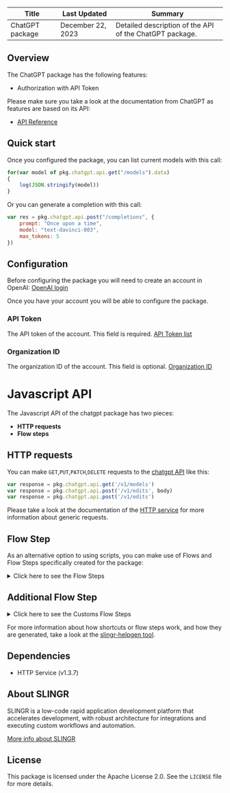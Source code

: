 <table class="table" style="margin-top: 10px">
    <thead>
    <tr>
        <th>Title</th>
        <th>Last Updated</th>
        <th>Summary</th>
    </tr>
    </thead>
    <tbody>
    <tr>
        <td>ChatGPT package</td>
        <td>December 22, 2023</td>
        <td>Detailed description of the API of the ChatGPT package.</td>
    </tr>
    </tbody>
</table>

## Overview

The ChatGPT package has the following features:

- Authorization with API Token

Please make sure you take a look at the documentation from ChatGPT as features are based on its API:

- [API Reference](https://platform.openai.com/docs/introduction)

## Quick start

Once you configured the package, you can list current models with this call:

```js
for(var model of pkg.chatgpt.api.get("/models").data)
{ 
    log(JSON.stringify(model))
}
```

Or you can generate a completion with this call:

```js
var res = pkg.chatgpt.api.post("/completions", {
    prompt: "Once upon a time",
    model: "text-davinci-003",
    max_tokens: 5
})
```

## Configuration

Before configuring the package you will need to create an account in OpenAI:
[OpenAI login](https://platform.openai.com/signup?launch)

Once you have your account you will be able to configure the package.

### API Token

The API token of the account. This field is required. [API Token list](https://platform.openai.com/account/api-keys)

### Organization ID

The organization ID of the account. This field is optional. [Organization ID](https://platform.openai.com/account/org-settings)


# Javascript API

The Javascript API of the chatgpt package has two pieces:

- **HTTP requests**
- **Flow steps**

## HTTP requests
You can make `GET`,`PUT`,`PATCH`,`DELETE` requests to the [chatgpt API](https://platform.openai.com/docs/introduction) like this:
```javascript
var response = pkg.chatgpt.api.get('/v1/models')
var response = pkg.chatgpt.api.post('/v1/edits', body)
var response = pkg.chatgpt.api.post('/v1/edits')
```

Please take a look at the documentation of the [HTTP service](https://github.com/slingr-stack/http-service)
for more information about generic requests.

## Flow Step

As an alternative option to using scripts, you can make use of Flows and Flow Steps specifically created for the package:
<details>
    <summary>Click here to see the Flow Steps</summary>

<br>

### Generic Flow Step

Generic flow step for full use of the entire package and its services.

<h3>Inputs</h3>

<table>
    <thead>
    <tr>
        <th>Label</th>
        <th>Type</th>
        <th>Required</th>
        <th>Default</th>
        <th>Visibility</th>
        <th>Description</th>
    </tr>
    </thead>
    <tbody>
    <tr>
        <td>URL (Method)</td>
        <td>choice</td>
        <td>yes</td>
        <td> - </td>
        <td>Always</td>
        <td>
            This is the http method to be used against the package. <br>
            Possible values are: <br>
            <i><strong>GET,PUT,PATCH,DELETE</strong></i>
        </td>
    </tr>
    <tr>
        <td>URL (Path)</td>
        <td>choice</td>
        <td>yes</td>
        <td> - </td>
        <td>Always</td>
        <td>
            The url to which this package will send the request. This is the exact service to which the http request will be made. <br>
            Possible values are: <br>
            <i><strong>/testPath<br>/path3<br>/path1/{testPath}<br>/path2?param2=' + httpOptions.query.param2 + '&param3=' + httpOptions.query.param3 + '<br>/path4<br></strong></i>
        </td>
    </tr>
    <tr>
        <td>Headers</td>
        <td>keyValue</td>
        <td>no</td>
        <td> - </td>
        <td>Always</td>
        <td>
            Used when you want to have a custom http header for the request.
        </td>
    </tr>
    <tr>
        <td>Query Params</td>
        <td>keyValue</td>
        <td>no</td>
        <td> - </td>
        <td>Always</td>
        <td>
            Used when you want to have a custom query params for the http call.
        </td>
    </tr>
    <tr>
        <td>Body</td>
        <td>json</td>
        <td>no</td>
        <td> - </td>
        <td>Always</td>
        <td>
            A payload of data can be sent to the server in the body of the request.
        </td>
    </tr>
    <tr>
        <td>Override Settings</td>
        <td>boolean</td>
        <td>no</td>
        <td> false </td>
        <td>Always</td>
        <td></td>
    </tr>
    <tr>
        <td>Follow Redirect</td>
        <td>boolean</td>
        <td>no</td>
        <td> false </td>
        <td> overrideSettings </td>
        <td>It Indicates that the resource has to be downloaded into a file instead of returning it in the response.</td>
    </tr>
    <tr>
        <td>Download</td>
        <td>boolean</td>
        <td>no</td>
        <td> false </td>
        <td> overrideSettings </td>
        <td>If true, the method won't return until the file has been downloaded, and it will return all the information of the file.</td>
    </tr>
    <tr>
        <td>File name</td>
        <td>text</td>
        <td>no</td>
        <td></td>
        <td> overrideSettings </td>
        <td>If provided, the file will be stored with this name. If empty, the file name will be calculated from the URL.</td>
    </tr>
    <tr>
        <td>Full response</td>
        <td> boolean </td>
        <td>no</td>
        <td> false </td>
        <td> overrideSettings </td>
        <td>Includes extended information about response</td>
    </tr>
    <tr>
        <td>Connection Timeout</td>
        <td> number </td>
        <td>no</td>
        <td> 5000 </td>
        <td> overrideSettings </td>
        <td>Connect a timeout interval in milliseconds (0 = infinity).</td>
    </tr>
    <tr>
        <td>Read Timeout</td>
        <td> number </td>
        <td>no</td>
        <td> 60000 </td>
        <td> overrideSettings </td>
        <td>Read a timeout interval in milliseconds (0 = infinity).</td>
    </tr>
    </tbody>
</table>

<h3>Outputs</h3>

<table>
    <thead>
    <tr>
        <th>Name</th>
        <th>Type</th>
        <th>Description</th>
    </tr>
    </thead>
    <tbody>
    <tr>
        <td>response</td>
        <td>object</td>
        <td>
            Object resulting from the response to the package call.
        </td>
    </tr>
    </tbody>
</table>


</details>


## Additional Flow Step


<details>
    <summary>Click here to see the Customs Flow Steps</summary>

<br>



### Chat Completion

This flow step is used to get a chat completion for a prompt with messages.

<h3>Inputs</h3>

<table>
    <thead>
    <tr>
        <th>Label</th>
        <th>Type</th>
        <th>Required</th>
        <th>Default</th>
        <th>Visibility</th>
        <th>Description</th>
    </tr>
    </thead>
    <tbody>
    <tr>
        <td>Model</td>
        <td>choice</td>
        <td>yes</td>
        <td> - </td>
        <td>Always</td>
        <td>
            This are the models currently available: <br>
            Possible values are: <br>
            <i><strong>gpt-4, gpt-4-0314, gpt-4-32k, gpt-4-32k-0314, gpt-3.5-turbo, gpt-3.5-turbo-0301</strong></i>
        </td>
    </tr>
    <tr>
        <td>Messages</td>
        <td>json</td>
        <td>yes</td>
        <td> - </td>
        <td>Always</td>
        <td>
            A list of messages describing the conversation so far.
            Must contain: <br>
                Role: The role of the author of this message. One of system, user, or assistant.
                Content: The contents of the message.
                I.E.: {"role": "user", "content": "Hi"}
        </td>
    </tr>
    <tr>
        <td>Max Tokens</td>
        <td> number </td>
        <td>no</td>
        <td> - </td>
        <td>Always</td>
        <td>
            The maximum number of tokens to generate in the chat completion. The total length of input tokens and generated tokens is limited by the model's context length.
        </td>
    </tr>
    <tr>
        <td>Temperature</td>
        <td> number </td>
        <td>no</td>
        <td> - </td>
        <td>Always</td>
        <td>
            What sampling temperature to use, between 0 and 2. Higher values like 0.8 will make the output more random, while lower values like 0.2 will make it more focused and deterministic. We generally recommend altering this or top_p but not both.
        </td>
    </tr>
    <tr>
        <td>Top P</td>
        <td> number </td>
        <td>no</td>
        <td> - </td>
        <td>Always</td>
        <td>
            An alternative to sampling with temperature, called nucleus sampling, where the model considers the results of the tokens with top_p probability mass. So 0.1 means only the tokens comprising the top 10% probability mass are considered. We generally recommend altering this or temperature but not both.
        </td>
    </tr>
    <tr>
        <td>N</td>
        <td> number </td>
        <td>no</td>
        <td> - </td>
        <td>Always</td>
        <td>How many chat completion choices to generate for each input message.</td>
    </tr>
    <tr>
        <td>User</td>
        <td>text</td>
        <td>no</td>
        <td> - </td>
        <td>Always</td>
        <td>A unique identifier representing your end-user, which can help OpenAI to monitor and detect abuse.</td>
    </tr>
    <tr>
        <td>Override Settings</td>
        <td>boolean</td>
        <td>no</td>
        <td> false </td>
        <td>Always</td>
        <td></td>
    </tr>
    <tr>
        <td>Full response</td>
        <td> boolean </td>
        <td>no</td>
        <td> false </td>
        <td> overrideSettings </td>
        <td>Include extended information about response</td>
    </tr>
    <tr>
        <td>Connection Timeout</td>
        <td> number </td>
        <td>no</td>
        <td> 5000 </td>
        <td> overrideSettings </td>
        <td>Connect timeout interval, in milliseconds (0 = infinity).</td>
    </tr>
    <tr>
        <td>Read Timeout</td>
        <td> number </td>
        <td>no</td>
        <td> 60000 </td>
        <td> overrideSettings </td>
        <td>Read timeout interval, in milliseconds (0 = infinity).</td>
    </tr>
    </tbody>
</table>

<h3>Outputs</h3>

<table>
    <thead>
    <tr>
        <th>Name</th>
        <th>Type</th>
        <th>Description</th>
    </tr>
    </thead>
    <tbody>
    <tr>
        <td>response</td>
        <td>object</td>
        <td>
            Object resulting from the response to the package call.
        </td>
    </tr>
    </tbody>
</table>


### Completions

This flow step is used to get a completion for a prompt.

<h3>Inputs</h3>

<table>
    <thead>
    <tr>
        <th>Label</th>
        <th>Type</th>
        <th>Required</th>
        <th>Default</th>
        <th>Visibility</th>
        <th>Description</th>
    </tr>
    </thead>
    <tbody>
    <tr>
        <td>Model</td>
        <td>choice</td>
        <td>yes</td>
        <td> - </td>
        <td>Always</td>
        <td>
            This are the models currently available: <br>
            Possible values are: <br>
            <i><strong>text-davinci-003, text-davinci-002, text-curie-001, text-babbage-001, text-ada-001</strong></i>
        </td>
    </tr>
    <tr>
        <td>Prompt</td>
        <td>text</td>
        <td>no</td>
        <td> - </td>
        <td>Always</td>
        <td>
            The prompt(s) to generate completions for, encoded as a string, array of strings, array of tokens, or array of token arrays.
        </td>
    </tr>
    <tr>
        <td>Suffix</td>
        <td> number </td>
        <td>no</td>
        <td> - </td>
        <td>Always</td>
        <td>
            The suffix that comes after a completion of inserted text.
        </td>
    </tr>
    <tr>
        <td>Max Tokens</td>
        <td> number </td>
        <td>no</td>
        <td> - </td>
        <td>Always</td>
        <td>
            The maximum number of tokens to generate in the chat completion. The total length of input tokens and generated tokens is limited by the model's context length.
        </td>
    </tr>
    <tr>
        <td>Temperature</td>
        <td> number </td>
        <td>no</td>
        <td> - </td>
        <td>Always</td>
        <td>
            What sampling temperature to use, between 0 and 2. Higher values like 0.8 will make the output more random, while lower values like 0.2 will make it more focused and deterministic. We generally recommend altering this or top_p but not both.
        </td>
    </tr>
    <tr>
        <td>Top P</td>
        <td> number </td>
        <td>no</td>
        <td> - </td>
        <td>Always</td>
        <td>
            An alternative to sampling with temperature, called nucleus sampling, where the model considers the results of the tokens with top_p probability mass. So 0.1 means only the tokens comprising the top 10% probability mass are considered. We generally recommend altering this or temperature but not both.
        </td>
    </tr>
    <tr>
        <td>N</td>
        <td> number </td>
        <td>no</td>
        <td> - </td>
        <td>Always</td>
        <td>How many chat completion choices to generate for each input message.</td>
    </tr>
    <tr>
        <td>User</td>
        <td>text</td>
        <td>no</td>
        <td> - </td>
        <td>Always</td>
        <td>A unique identifier representing your end-user, which can help OpenAI to monitor and detect abuse.</td>
    </tr>
    <tr>
        <td>Override Settings</td>
        <td>boolean</td>
        <td>no</td>
        <td> false </td>
        <td>Always</td>
        <td></td>
    </tr>
    <tr>
        <td>Full response</td>
        <td> boolean </td>
        <td>no</td>
        <td> false </td>
        <td> overrideSettings </td>
        <td>Include extended information about response</td>
    </tr>
    <tr>
        <td>Connection Timeout</td>
        <td> number </td>
        <td>no</td>
        <td> 5000 </td>
        <td> overrideSettings </td>
        <td>Connect timeout interval, in milliseconds (0 = infinity).</td>
    </tr>
    <tr>
        <td>Read Timeout</td>
        <td> number </td>
        <td>no</td>
        <td> 60000 </td>
        <td> overrideSettings </td>
        <td>Read timeout interval, in milliseconds (0 = infinity).</td>
    </tr>
    </tbody>
</table>

<h3>Outputs</h3>

<table>
    <thead>
    <tr>
        <th>Name</th>
        <th>Type</th>
        <th>Description</th>
    </tr>
    </thead>
    <tbody>
    <tr>
        <td>response</td>
        <td>object</td>
        <td>
            Object resulting from the response to the package call.
        </td>
    </tr>
    </tbody>
</table>


### Edits

This flow step is used to get an edit for a prompt and an instruction.

<h3>Inputs</h3>

<table>
    <thead>
    <tr>
        <th>Label</th>
        <th>Type</th>
        <th>Required</th>
        <th>Default</th>
        <th>Visibility</th>
        <th>Description</th>
    </tr>
    </thead>
    <tbody>
    <tr>
        <td>Model</td>
        <td>choice</td>
        <td>yes</td>
        <td> - </td>
        <td>Always</td>
        <td>
            This are the models currently available: <br>
            Possible values are: <br>
            <i><strong>text-davinci-edit-001, code-davinci-edit-001</strong></i>
        </td>
    </tr>
    <tr>
        <td>Input</td>
        <td>text</td>
        <td>no</td>
        <td> - </td>
        <td>Always</td>
        <td>
            The input text to use as a starting point for the edit.
        </td>
    </tr>
    <tr>
        <td>Instruction</td>
        <td>text</td>
        <td>no</td>
        <td> - </td>
        <td>Always</td>
        <td>
            The instruction that tells the model how to edit the prompt.
        </td>
    </tr>
    <tr>
        <td>Max Tokens</td>
        <td> number </td>
        <td>no</td>
        <td> - </td>
        <td>Always</td>
        <td>
            The maximum number of tokens to generate in the chat completion. The total length of input tokens and generated tokens is limited by the model's context length.
        </td>
    </tr>
    <tr>
        <td>Temperature</td>
        <td> number </td>
        <td>no</td>
        <td> - </td>
        <td>Always</td>
        <td>
            What sampling temperature to use, between 0 and 2. Higher values like 0.8 will make the output more random, while lower values like 0.2 will make it more focused and deterministic. We generally recommend altering this or top_p but not both.
        </td>
    </tr>
    <tr>
        <td>Top P</td>
        <td> number </td>
        <td>no</td>
        <td> - </td>
        <td>Always</td>
        <td>
            An alternative to sampling with temperature, called nucleus sampling, where the model considers the results of the tokens with top_p probability mass. So 0.1 means only the tokens comprising the top 10% probability mass are considered. We generally recommend altering this or temperature but not both.
        </td>
    </tr>
    <tr>
        <td>N</td>
        <td> number </td>
        <td>no</td>
        <td> - </td>
        <td>Always</td>
        <td>How many chat completion choices to generate for each input message.</td>
    </tr>
    <tr>
        <td>User</td>
        <td>text</td>
        <td>no</td>
        <td> - </td>
        <td>Always</td>
        <td>A unique identifier representing your end-user, which can help OpenAI to monitor and detect abuse.</td>
    </tr>
    <tr>
        <td>Override Settings</td>
        <td>boolean</td>
        <td>no</td>
        <td> false </td>
        <td>Always</td>
        <td></td>
    </tr>
    <tr>
        <td>Full response</td>
        <td> boolean </td>
        <td>no</td>
        <td> false </td>
        <td> overrideSettings </td>
        <td>Include extended information about response</td>
    </tr>
    <tr>
        <td>Connection Timeout</td>
        <td> number </td>
        <td>no</td>
        <td> 5000 </td>
        <td> overrideSettings </td>
        <td>Connect timeout interval, in milliseconds (0 = infinity).</td>
    </tr>
    <tr>
        <td>Read Timeout</td>
        <td> number </td>
        <td>no</td>
        <td> 60000 </td>
        <td> overrideSettings </td>
        <td>Read timeout interval, in milliseconds (0 = infinity).</td>
    </tr>
    </tbody>
</table>

<h3>Outputs</h3>

<table>
    <thead>
    <tr>
        <th>Name</th>
        <th>Type</th>
        <th>Description</th>
    </tr>
    </thead>
    <tbody>
    <tr>
        <td>response</td>
        <td>object</td>
        <td>
            Object resulting from the response to the package call.
        </td>
    </tr>
    </tbody>
</table>

</details>

For more information about how shortcuts or flow steps work, and how they are generated, take a look at the [slingr-helpgen tool](https://github.com/slingr-stack/slingr-helpgen).

## Dependencies
* HTTP Service (v1.3.7)

## About SLINGR

SLINGR is a low-code rapid application development platform that accelerates development, with robust architecture for integrations and executing custom workflows and automation.

[More info about SLINGR](https://slingr.io)

## License

This package is licensed under the Apache License 2.0. See the `LICENSE` file for more details.
